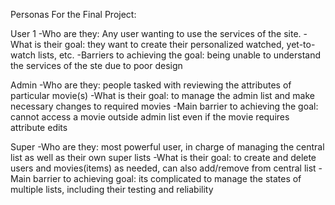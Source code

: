 Personas For the Final Project:

User 1
  -Who are they: Any user wanting to use the services of the site.
  -What is their goal: they want to create their personalized watched, yet-to-watch lists, etc.
  -Barriers to achieving the goal: being unable to understand the services of the ste due to poor design

Admin
  -Who are they: people tasked with reviewing the attributes of particular movie(s)
  -What is their goal: to manage the admin list and make necessary changes to required movies
  -Main barrier to achieving the goal: cannot access a movie outside admin list even if the movie requires attribute edits

Super
  -Who are they: most powerful user, in charge of managing the central list as well as their own super lists
  -What is their goal: to create and delete users and movies(items) as needed, can also add/remove from central list
  -Main barrier to achieving goal: its complicated to manage the states of multiple lists, including their testing and reliability
